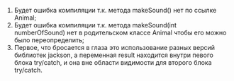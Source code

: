 1. Будет ошибка компиляции т.к. метода makeSound() нет по ссылке Animal;
2. Будет ошибка компиляции т.к. метода makeSound(int numberOfSound) нет в родительском классе Animal
чтобы его можно было переопределить;
3. Первое, что бросается в глаза это использование разных версий библиотек jackson,
а переменная result находится внутри певого блока try/catch, и она вне области видимости для второго блока try/catch.